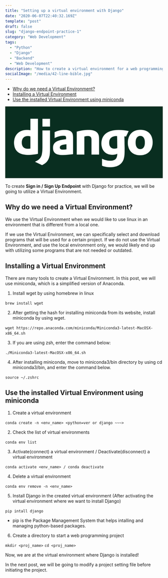 ```yaml
---
title: "Setting up a virtual environment with Django"
date: "2020-06-07T22:40:32.169Z"
template: "post"
draft: false
slug: "django-endpoint-practice-1"
category: "Web Development"
tags:
  - "Python"
  - "Django"
  - "Backend"
  - "Web Development"
description: "How to create a virtual environment for a web programming project."
socialImage: "/media/42-line-bible.jpg"
---
```


- [Why do we need a Virtual Environment?](#why-do-we-need-a-virtual-environment)
- [Installing a Virtual Environment](#installing-a-virtual-environment)
- [Use the installed Virtual Environment using miniconda](#use-the-installed-virtual-environment-using-miniconda)

![42-line-bible.jpg](/media/42-line-bible.jpg)

To create **Sign in / Sign Up Endpoint** with Django for practice, we will be going to utilize a Virtual Environment.

## Why do we need a Virtual Environment?

We use the Virtual Environment when we would like to use linux in an environment that is different from a local one.

If we use the Virtual Environment, we can specifically select and download programs that will be used for a certain project. If we do not use the Virtual Environment, and use the local environment only, we would likely end up with utilizing some programs that are not needed or outdated.

## Installing a Virtual Environment

There are many tools to create a Virtual Environment. In this post, we will use miniconda, which is a simplified version of Anaconda.

1. Install wget by using homebrew in linux

```brew install wget```

2. After getting the hash for installing miniconda from its website, install miniconda by using wget.

```wget https://repo.anaconda.com/miniconda/Miniconda3-latest-MacOSX-x86_64.sh```

3. If you are using zsh, enter the command below:

```./Miniconda3-latest-MacOSX-x86_64.sh```

4. After installing miniconda, move to miniconda3/bin directory by using cd miniconda3/bin, and enter the command below.

```source ~/.zshrc```
 
## Use the installed Virtual Environment using miniconda

1. Create a virtual environment

```conda create -n <env_name> <python=ver or django ~~~>```

2. Check the list of virtual environments

```conda env list```

3. Activate(connect) a virtual environment / Deactivate(disconnect) a virtual environment

```conda activate <env_name> / conda deactivate```

4. Delete a virtual environment

```conda env remove -n <env_name>```

5. Install Django in the created virtual environment (After activating the virtual environment where we want to install Django)

```pip intall django```

- pip is the Package Management System that helps intalling and managing python-based packages.

6. Create a directory to start a web programming project

```mkdir <proj_name>```
```cd <proj_name>```

Now, we are at the virtual environment where Django is installed!

In the next post, we will be going to modify a project setting file before initiating the project. 